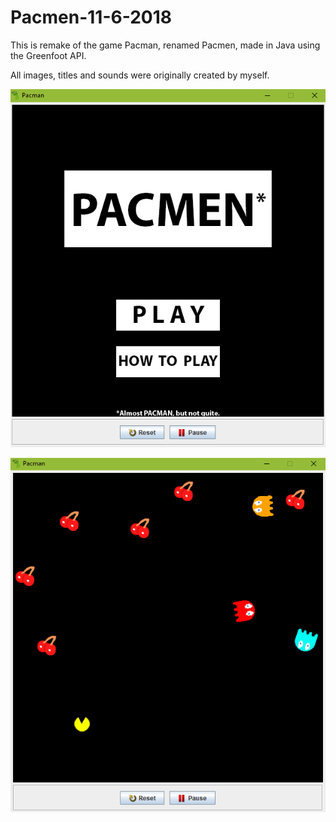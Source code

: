 # Pacmen-11-6-2018

This is remake of the game Pacman, renamed Pacmen, made in Java using the Greenfoot API. 

All images, titles and sounds were originally created by myself. 


![alt text](https://github.com/BenDaMan88/Pacmen-11-6-2016/blob/master/Title_Screeen.PNG)

![alt text](https://github.com/BenDaMan88/Pacmen-11-6-2016/blob/master/Game_Screen.PNG)
